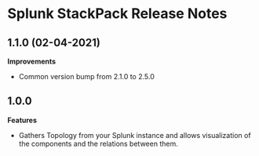 # Splunk StackPack Release Notes

## 1.1.0 (02-04-2021)

**Improvements**
- Common version bump from 2.1.0 to 2.5.0

## 1.0.0

**Features**
- Gathers Topology from your Splunk instance and allows visualization of the components and the relations between them.
